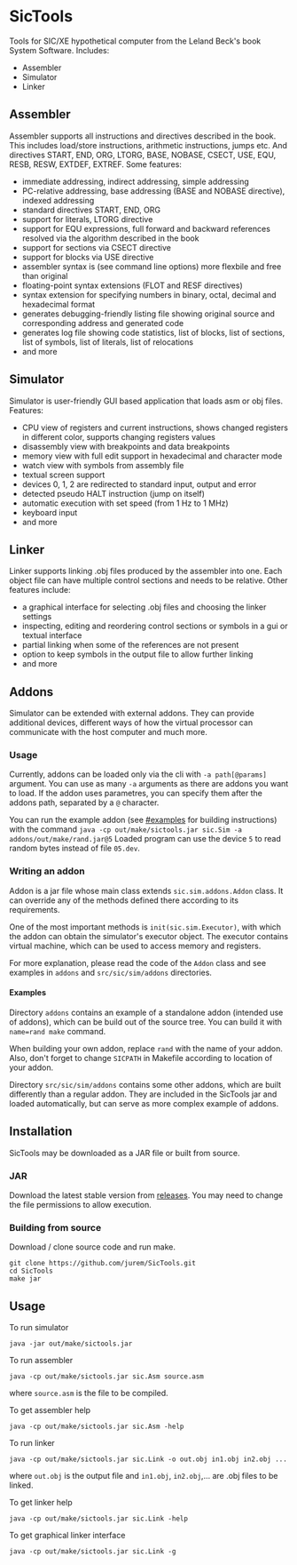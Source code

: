# SicTools
Tools for SIC/XE hypothetical computer from the Leland Beck's book System Software. Includes:
  * Assembler
  * Simulator
  * Linker


## Assembler
Assembler supports all instructions and directives described in the book. This includes load/store instructions, arithmetic instructions, jumps etc. And directives START, END, ORG, LTORG, BASE, NOBASE, CSECT, USE, EQU, RESB, RESW, EXTDEF, EXTREF. Some features:
  * immediate addressing, indirect addressing, simple addressing
  * PC-relative addressing, base addressing (BASE and NOBASE directive), indexed addressing
  * standard directives START, END, ORG
  * support for literals, LTORG directive
  * support for EQU expressions, full forward and backward references resolved via the algorithm described in the book
  * support for sections via CSECT directive
  * support for blocks via USE directive
  * assembler syntax is (see command line options) more flexbile and free than original
  * floating-point syntax extensions (FLOT and RESF directives)
  * syntax extension for specifying numbers in binary, octal, decimal and hexadecimal format
  * generates debugging-friendly listing file showing original source and corresponding address and generated code
  * generates log file showing code statistics, list of blocks, list of sections, list of symbols, list of literals, list of relocations
  * and more

## Simulator
Simulator is user-friendly GUI based application that loads asm or obj files. Features:
  * CPU view of registers and current instructions, shows changed registers in different color, supports changing registers values
  * disassembly view with breakpoints and data breakpoints
  * memory view with full edit support in hexadecimal and character mode
  * watch view with symbols from assembly file
  * textual screen support
  * devices 0, 1, 2 are redirected to standard input, output and error
  * detected pseudo HALT instruction (jump on itself)
  * automatic execution with set speed (from 1 Hz to 1 MHz)
  * keyboard input
  * and more

## Linker
Linker supports linking .obj files produced by the assembler into one. Each object file can have multiple control sections and needs to be relative. Other features include:
  * a graphical interface for selecting .obj files and choosing the linker settings
  * inspecting, editing and reordering control sections or symbols in a gui or textual interface
  * partial linking when some of the references are not present
  * option to keep symbols in the output file to allow further linking
  * and more

## Addons
Simulator can be extended with external addons.
They can provide additional devices, different ways of how the virtual processor can communicate with the host computer and much more.

### Usage
Currently, addons can be loaded only via the cli with `-a path[@params]` argument.
You can use as many `-a` arguments as there are addons you want to load.
If the addon uses parametres, you can specify them after the addons path, separated by a `@` character.

You can run the example addon (see [#examples](Examples) for building instructions) with the command
    `java -cp out/make/sictools.jar sic.Sim -a addons/out/make/rand.jar@5`
Loaded program can use the device `5` to read random bytes instead of file `05.dev`.

### Writing an addon
Addon is a jar file whose main class extends `sic.sim.addons.Addon` class.
It can override any of the methods defined there according to its requirements.

One of the most important methods is `init(sic.sim.Executor)`,
with which the addon can obtain the simulator's executor object.
The executor contains virtual machine, which can be used to access memory and registers.

For more explanation, please read the code of the `Addon` class and see examples
in `addons` and `src/sic/sim/addons` directories.

#### Examples
Directory `addons` contains an example of a standalone addon (intended use of addons),
which can be build out of the source tree.
You can build it with `name=rand make` command.

When building your own addon, replace `rand` with the name of your addon.
Also, don't forget to change `SICPATH` in Makefile according to location of your addon.

Directory `src/sic/sim/addons` contains some other addons, which are built differently
than a regular addon.
They are included in the SicTools jar and loaded automatically,
but can serve as more complex example of addons.


Installation
------------

SicTools may be downloaded as a JAR file or built from source.

### JAR
Download the latest stable version from [releases](https://github.com/jurem/SicTools/releases). You may need to change the file permissions to allow execution.

### Building from source
Download / clone source code and run make.

    git clone https://github.com/jurem/SicTools.git
    cd SicTools
    make jar
    
Usage
-----

To run simulator

    java -jar out/make/sictools.jar

To run assembler

    java -cp out/make/sictools.jar sic.Asm source.asm

where `source.asm` is the file to be compiled.

To get assembler help

    java -cp out/make/sictools.jar sic.Asm -help

To run linker

    java -cp out/make/sictools.jar sic.Link -o out.obj in1.obj in2.obj ...

where `out.obj` is the output file and `in1.obj`, `in2.obj`,... are .obj files to be linked.

To get linker help

    java -cp out/make/sictools.jar sic.Link -help

To get graphical linker interface

    java -cp out/make/sictools.jar sic.Link -g
